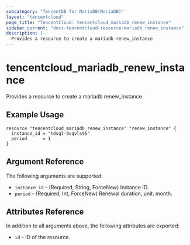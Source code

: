 ```yaml
---
subcategory: "TencentDB for MariaDB(MariaDB)"
layout: "tencentcloud"
page_title: "TencentCloud: tencentcloud_mariadb_renew_instance"
sidebar_current: "docs-tencentcloud-resource-mariadb_renew_instance"
description: |-
  Provides a resource to create a mariadb renew_instance
---
```


# tencentcloud_mariadb_renew_instance

Provides a resource to create a mariadb renew_instance

## Example Usage

```hcl
resource "tencentcloud_mariadb_renew_instance" "renew_instance" {
  instance_id = "tdsql-9vqvls95"
  period      = 1
}
```

## Argument Reference

The following arguments are supported:

* `instance_id` - (Required, String, ForceNew) Instance ID.
* `period` - (Required, Int, ForceNew) Renewal duration, unit: month.

## Attributes Reference

In addition to all arguments above, the following attributes are exported:

* `id` - ID of the resource.




